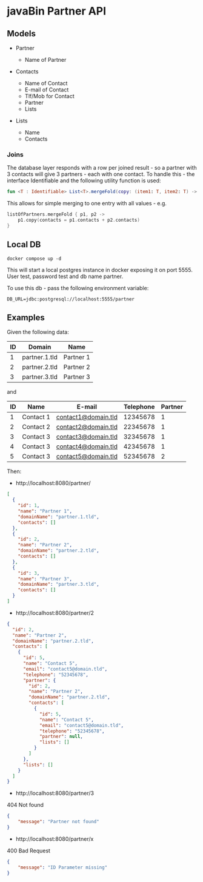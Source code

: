 # javaBin Partner API

## Models

* Partner
  * Name of Partner

* Contacts
  * Name of Contact
  * E-mail of Contact
  * Tlf/Mob for Contact
  * Partner
  * Lists

* Lists
  * Name
  * Contacts

### Joins

The database layer responds with a row per joined result - so a partner with 3 contacts will give 3 partners - each
with one contact. To handle this - the interface Identifiable and the following utility function is used:

```kotlin
fun <T : Identifiable> List<T>.mergeFold(copy: (item1: T, item2: T) -> T)
```

This allows for simple merging to one entry with all values - e.g.

```kotlin
listOfPartners.mergeFold { p1, p2 ->
    p1.copy(contacts = p1.contacts + p2.contacts)
}
```

## Local DB

`docker compose up -d`

This will start a local postgres instance in docker exposing it on port 5555. User test, password test and db name partner.

To use this db - pass the following environment variable:

`DB_URL=jdbc:postgresql://localhost:5555/partner`

## Examples

Given the following data:

| ID | Domain        | Name      |
|----|---------------|-----------|
| 1  | partner.1.tld | Partner 1 |
| 2  | partner.2.tld | Partner 2 |
| 3  | partner.3.tld | Partner 3 |

and

| ID | Name      | E-mail              | Telephone | Partner |
|----|-----------|---------------------|-----------|---------|
| 1  | Contact 1 | contact1@domain.tld | 12345678  | 1       |
| 2  | Contact 2 | contact2@domain.tld | 22345678  | 1       |
| 3  | Contact 3 | contact3@domain.tld | 32345678  | 1       |
| 4  | Contact 3 | contact4@domain.tld | 42345678  | 1       |
| 5  | Contact 3 | contact5@domain.tld | 52345678  | 2       |

Then:

* http://localhost:8080/partner/

```json
[
  {
    "id": 1,
    "name": "Partner 1",
    "domainName": "partner.1.tld",
    "contacts": []
  },
  {
    "id": 2,
    "name": "Partner 2",
    "domainName": "partner.2.tld",
    "contacts": []
  },
  {
    "id": 3,
    "name": "Partner 3",
    "domainName": "partner.3.tld",
    "contacts": []
  }
]
```


* http://localhost:8080/partner/2

```json
{
  "id": 2,
  "name": "Partner 2",
  "domainName": "partner.2.tld",
  "contacts": [
    {
      "id": 5,
      "name": "Contact 5",
      "email": "contact5@domain.tld",
      "telephone": "52345678",
      "partner": {
        "id": 2,
        "name": "Partner 2",
        "domainName": "partner.2.tld",
        "contacts": [
          {
            "id": 5,
            "name": "Contact 5",
            "email": "contact5@domain.tld",
            "telephone": "52345678",
            "partner": null,
            "lists": []
          }
        ]
      },
      "lists": []
    }
  ]
}
```

* http://localhost:8080/partner/3

404 Not found

```json
{
	"message": "Partner not found"
}
```

* http://localhost:8080/partner/x

400 Bad Request

```json
{
	"message": "ID Parameter missing"
}
```